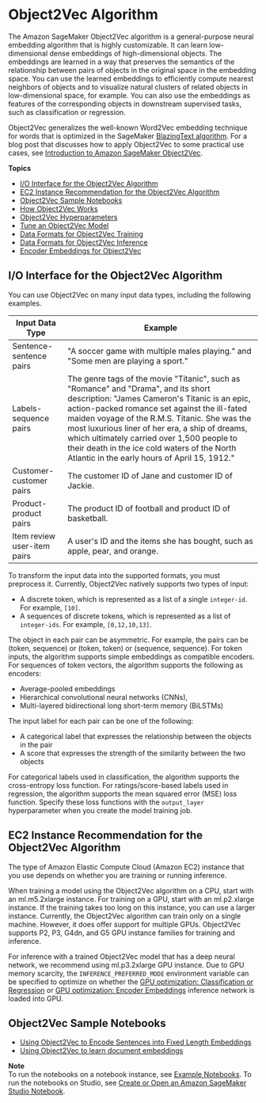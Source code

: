 # Object2Vec Algorithm<a name="object2vec"></a>

The Amazon SageMaker Object2Vec algorithm is a general\-purpose neural embedding algorithm that is highly customizable\. It can learn low\-dimensional dense embeddings of high\-dimensional objects\. The embeddings are learned in a way that preserves the semantics of the relationship between pairs of objects in the original space in the embedding space\. You can use the learned embeddings to efficiently compute nearest neighbors of objects and to visualize natural clusters of related objects in low\-dimensional space, for example\. You can also use the embeddings as features of the corresponding objects in downstream supervised tasks, such as classification or regression\. 

Object2Vec generalizes the well\-known Word2Vec embedding technique for words that is optimized in the SageMaker [BlazingText algorithm](blazingtext.md)\. For a blog post that discusses how to apply Object2Vec to some practical use cases, see [Introduction to Amazon SageMaker Object2Vec](https://aws.amazon.com/blogs/machine-learning/introduction-to-amazon-sagemaker-object2vec/)\. 

**Topics**
+ [I/O Interface for the Object2Vec Algorithm](#object2vec-inputoutput)
+ [EC2 Instance Recommendation for the Object2Vec Algorithm](#object2vec--instances)
+ [Object2Vec Sample Notebooks](#object2vec-sample-notebooks)
+ [How Object2Vec Works](object2vec-howitworks.md)
+ [Object2Vec Hyperparameters](object2vec-hyperparameters.md)
+ [Tune an Object2Vec Model](object2vec-tuning.md)
+ [Data Formats for Object2Vec Training](object2vec-training-formats.md)
+ [Data Formats for Object2Vec Inference](object2vec-inference-formats.md)
+ [Encoder Embeddings for Object2Vec](object2vec-encoder-embeddings.md)

## I/O Interface for the Object2Vec Algorithm<a name="object2vec-inputoutput"></a>

You can use Object2Vec on many input data types, including the following examples\.


| Input Data Type | Example | 
| --- | --- | 
|  Sentence\-sentence pairs  | "A soccer game with multiple males playing\." and "Some men are playing a sport\." | 
|  Labels\-sequence pairs  | The genre tags of the movie "Titanic", such as "Romance" and "Drama", and its short description: "James Cameron's Titanic is an epic, action\-packed romance set against the ill\-fated maiden voyage of the R\.M\.S\. Titanic\. She was the most luxurious liner of her era, a ship of dreams, which ultimately carried over 1,500 people to their death in the ice cold waters of the North Atlantic in the early hours of April 15, 1912\." | 
|  Customer\-customer pairs  |  The customer ID of Jane and customer ID of Jackie\.  | 
|  Product\-product pairs  |  The product ID of football and product ID of basketball\.  | 
|  Item review user\-item pairs  |  A user's ID and the items she has bought, such as apple, pear, and orange\.  | 

To transform the input data into the supported formats, you must preprocess it\. Currently, Object2Vec natively supports two types of input: 
+ A discrete token, which is represented as a list of a single `integer-id`\. For example, `[10]`\.
+ A sequences of discrete tokens, which is represented as a list of `integer-ids`\. For example, `[0,12,10,13]`\.

The object in each pair can be asymmetric\. For example, the pairs can be \(token, sequence\) or \(token, token\) or \(sequence, sequence\)\. For token inputs, the algorithm supports simple embeddings as compatible encoders\. For sequences of token vectors, the algorithm supports the following as encoders:
+  Average\-pooled embeddings
+  Hierarchical convolutional neural networks \(CNNs\),
+  Multi\-layered bidirectional long short\-term memory \(BiLSTMs\) 

The input label for each pair can be one of the following:
+ A categorical label that expresses the relationship between the objects in the pair 
+ A score that expresses the strength of the similarity between the two objects 

For categorical labels used in classification, the algorithm supports the cross\-entropy loss function\. For ratings/score\-based labels used in regression, the algorithm supports the mean squared error \(MSE\) loss function\. Specify these loss functions with the `output_layer` hyperparameter when you create the model training job\.

## EC2 Instance Recommendation for the Object2Vec Algorithm<a name="object2vec--instances"></a>

The type of Amazon Elastic Compute Cloud \(Amazon EC2\) instance that you use depends on whether you are training or running inference\. 

When training a model using the Object2Vec algorithm on a CPU, start with an ml\.m5\.2xlarge instance\. For training on a GPU, start with an ml\.p2\.xlarge instance\. If the training takes too long on this instance, you can use a larger instance\. Currently, the Object2Vec algorithm can train only on a single machine\. However, it does offer support for multiple GPUs\. Object2Vec supports P2, P3, G4dn, and G5 GPU instance families for training and inference\.

For inference with a trained Object2Vec model that has a deep neural network, we recommend using ml\.p3\.2xlarge GPU instance\. Due to GPU memory scarcity, the `INFERENCE_PREFERRED_MODE` environment variable can be specified to optimize on whether the [GPU optimization: Classification or Regression](object2vec-inference-formats.md#object2vec-inference-gpu-optimize-classification) or [GPU optimization: Encoder Embeddings](object2vec-encoder-embeddings.md#object2vec-inference-gpu-optimize-encoder-embeddings) inference network is loaded into GPU\.

## Object2Vec Sample Notebooks<a name="object2vec-sample-notebooks"></a>
+ [Using Object2Vec to Encode Sentences into Fixed Length Embeddings](https://sagemaker-examples.readthedocs.io/en/latest/introduction_to_amazon_algorithms/object2vec_sentence_similarity/object2vec_sentence_similarity.html)
+ [Using Object2Vec to learn document embeddings](https://sagemaker-examples.readthedocs.io/en/latest/introduction_to_applying_machine_learning/object2vec_document_embedding/object2vec_document_embedding.html)

**Note**  
To run the notebooks on a notebook instance, see [Example Notebooks](howitworks-nbexamples.md)\. To run the notebooks on Studio, see [Create or Open an Amazon SageMaker Studio Notebook](notebooks-create-open.md)\.